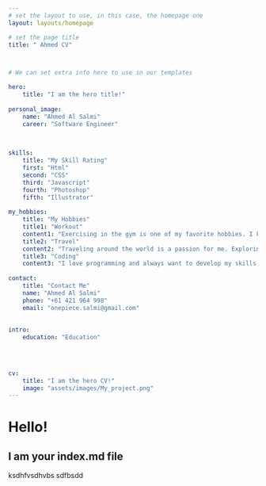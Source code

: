 ```yaml
---
# set the layout to use, in this case, the homepage one
layout: layouts/homepage

# set the page title
title: " Ahmed CV"



# We can set extra info here to use in our templates

hero:
    title: "I am the hero title!"
    
personal_image:
    name: "Ahmed Al Salmi"
    career: "Software Engineer"
    
    

skills:
    title: "My Skill Rating"
    first: "Html"
    second: "CSS"
    third: "Javascript"
    fourth: "Photoshop"
    fifth: "Illustrator"
    
my_hobbies:
    title: "My Hobbies"
    title1: "Workout"
    content1: "Exercising in the gym is one of my favorite hobbies. I keep going regularly to the gym three to five times a week."
    title2: "Travel"
    content2: "Traveling around the world is a passion for me. Exploring the world is a big adventure that I really want to take on."
    title3: "Coding"
    content3: "I love programming and always want to develop my skills in it. The sense of accomplishment that comes from making code work is unparalleled in fun."
    
contact:
    title: "Contact Me"
    name: "Ahmed Al Salmi"
    phone: "+61 421 964 998"
    email: "onepiece.salmi@gmail.com"
    
    
intro:
    education: "Education" 
  


    
cv:
    title: "I am the hero CV!"
    image: "assets/images/My_project.png"
---
```




# Hello!

## I am your index.md file



ksdhfvsdhvbs
sdfbsdd






    

